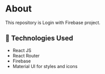 <h1>About</h1>

<p>This repository is Login with Firebase project.<p>

## 🧰 Technologies Used

- React JS
- React Router
- Firebase
- Material UI for styles and icons
